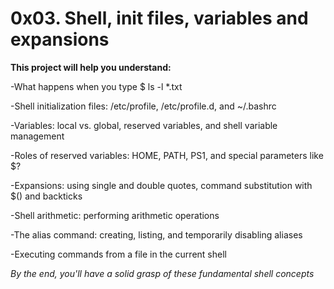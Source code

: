 # 0x03. Shell, init files, variables and expansions
**This project will help you understand:**

-What happens when you type $ ls -l *.txt

-Shell initialization files: /etc/profile, /etc/profile.d, and ~/.bashrc

-Variables: local vs. global, reserved variables, and shell variable management

-Roles of reserved variables: HOME, PATH, PS1, and special parameters like $?

-Expansions: using single and double quotes, command substitution with $() and backticks

-Shell arithmetic: performing arithmetic operations

-The alias command: creating, listing, and temporarily disabling aliases

-Executing commands from a file in the current shell

*By the end, you'll have a solid grasp of these fundamental shell concepts*
